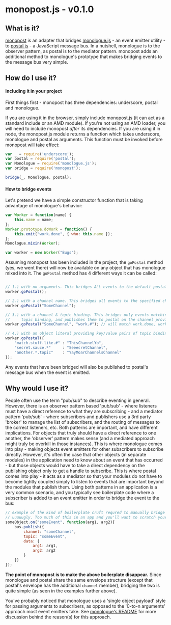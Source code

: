 # monopost.js - v0.1.0

## What is it?
[monopost](https://github.com/ifandelse/monopost.js) is an adapter that bridges [monologue.js](https://github.com/ifandelse/monologue.js) - an event emitter utility - to [postal.js](https://github.com/ifandelse/postal.js) - a JavaScript message bus. In a nutshell, monologue is to the observer pattern, as postal is to the mediator pattern. monopost adds an additional method to monologue's prototype that makes bridging events to the message bus very simple.

## How do I use it?

#### Including it in your project
First things first - monopost has three dependencies: underscore, postal and monologue.

If you are using it in the browser, simply include monopost.js (it can act as a standard include or an AMD module).  If you're not using an AMD loader, you will need to include monopost *after* its dependencies.  If you are using it in node, the monopost.js module returns a function which takes underscore, monologue and postal as arguments.  This function must be invoked before monopost will take effect:

```javascript
var _ = require('underscore');
var postal = require('postal');
var Monologue = require('monologue.js');
var bridge = require('monopost');

bridge(_, Monologue, postal);
```

#### How to bridge events

Let's pretend we have a simple constructor function that is taking advantage of monologue's behavior:

```javascript
var Worker = function(name) {
    this.name = name;
};
Worker.prototype.doWork = function() {
    this.emit("work.done", { who: this.name });
};
Monologue.mixin(Worker);

var worker = new Worker("Bugs");
```

Assuming monopost has been included in the project, the `goPostal` method (yes, we went there) will now be available on any object that has monologue mixed into it.  The `goPostal` method has 4 different ways it can be called:

```javascript

// 1.) with no arguments. This bridges ALL events to the default postal channel "/"
worker.goPostal();

// 2.) with a channel name. This bridges all events to the specified channel in postal
worker.goPostal("SomeChannel");

// 3.) with a channel & topic binding. This bridges only events matching the specified
//     topic binding, and publishes them to postal on the channel provided
worker.goPostal("SomeChannel", "work.#"); // will match work.done, work.started, work.almost.done, etc.

// 4.) with an object literal providing key/value pairs of topic binding/channel
worker.goPostal({
    "match.stuff.like.#" : "ThisChannelYo",
    "secret.sauce.*"     : "SeeecretChannel",
    "another.*.topic"    : "YayMoarChannelsChannel"
});
```

Any events that have been bridged will also be published to postal's message bus when the event is emitted.

## Why would I use it?
People often use the term "pub/sub" to describe eventing in general. However, there is an observer pattern based 'pub/sub' - where listeners must have a direct reference to what they are subscribing - and a mediator pattern 'pub/sub' - where subscribers and publishers use a 3rd party 'broker' to manage the list of subscribers, and the routing of messages to the correct listeners, etc.  Both patterns are important, and have different implications. For objects that truly should have a direct reference to one another, the 'observer' pattern makes sense (and a mediated approach might truly be overkill in those instances). This is where monologue comes into play - making objects event emitters for other subscribers to subscribe directly. However, it's often the case that other objects (in separate modules) in the application need to know about an event that has occurred - but those objects would have to take a direct dependency on the publishing object only to get a handle to subscribe.  This is where postal comes into play - it acts as a mediator so that your modules do not have to become tightly coupled simply to listen to events that are important beyond the modules that publish them. Using both patterns in an application is a very common scenario, and you typically see boilerplate code where a subscriber is added to an event emitter in order to bridge the event to the bus:

```javascript
// example of the kind of boilerplate cruft requred to manually bridge most emitters to a bus
// uuuuugly. Too much of this in an app and you'll want to scratch your eyes out...
someObject.on("someEvent", function(arg1, arg2){
    bus.publish({
        channel: "someChannel",
        topic: "someEvent",
        data: {
            arg1: arg1,
            arg2: arg2
        }
    })
});
```

**The point of monopost is to make the above boilerplate disappear.** Since monologue and postal share the same envelope structure (except that postal's envelope has the additional `channel` member), bridging the two is quite simple (as seen in the examples further above).

You've probably noticed that monologue uses a 'single object payload' style for passing arguments to subscribers, as opposed to the '0-to-n arguments' approach most event emitters take. See [monologue's README](https://github.com/ifandelse/monologue.js) for more discussion behind the reason(s) for this approach.

